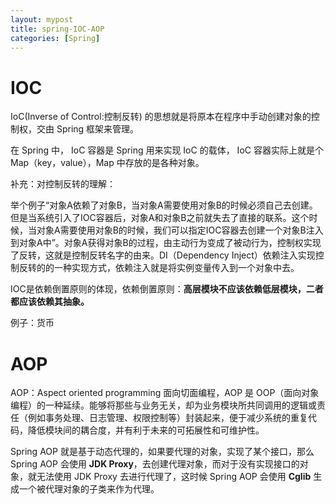```yaml
---
layout: mypost
title: spring-IOC-AOP
categories: [Spring]
---
```


# IOC

IoC(Inverse of Control:控制反转) 的思想就是将原本在程序中手动创建对象的控制权，交由 Spring 框架来管理。

在 Spring 中， IoC 容器是 Spring 用来实现 IoC 的载体， IoC 容器实际上就是个 Map（key，value），Map 中存放的是各种对象。

补充：对控制反转的理解：

举个例子“对象A依赖了对象B，当对象A需要使用对象B的时候必须自己去创建。但是当系统引入了IOC容器后，对象A和对象B之前就失去了直接的联系。这个时候，当对象A需要使用对象B的时候，我们可以指定IOC容器去创建一个对象B注入到对象A中”。对象A获得对象B的过程，由主动行为变成了被动行为，控制权实现了反转，这就是控制反转名字的由来。DI（Dependency Inject）依赖注入实现控制反转的的一种实现方式，依赖注入就是将实例变量传入到一个对象中去。

IOC是依赖倒置原则的体现，依赖倒置原则：**高层模块不应该依赖低层模块，二者都应该依赖其抽象。**

例子：货币

# AOP

AOP：Aspect oriented programming 面向切面编程，AOP 是 OOP（面向对象编程）的一种延续。能够将那些与业务无关，却为业务模块所共同调用的逻辑或责任（例如事务处理、日志管理、权限控制等）封装起来，便于减少系统的重复代码，降低模块间的耦合度，并有利于未来的可拓展性和可维护性。

Spring AOP 就是基于动态代理的，如果要代理的对象，实现了某个接口，那么 Spring AOP 会使用 **JDK Proxy**，去创建代理对象，而对于没有实现接口的对象，就无法使用 JDK Proxy 去进行代理了，这时候 Spring AOP 会使用 **Cglib** 生成一个被代理对象的子类来作为代理。




